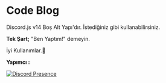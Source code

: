 # Code Blog
 
Discord.js v14 Boş Alt Yapı'dır. İstediğiniz gibi kullanabilirsiniz.

**Tek Şart;**
"Ben Yaptım!" demeyin.

İyi Kullanımlar.💖

**Yapımcı :**

[![Discord Presence](https://lanyard.cnrad.dev/api/848526275059777566)](https://discord.com/users/848526275059777566)
